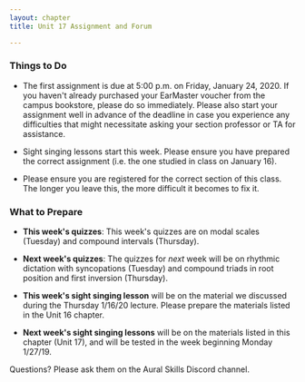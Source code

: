 ```yaml
---
layout: chapter
title: Unit 17 Assignment and Forum

---
```


### Things to Do

- The first assignment is due at 5:00 p.m. on Friday, January 24, 2020. If you haven't already purchased your EarMaster voucher from the campus bookstore, please do so immediately. Please also start your assignment well in advance of the deadline in case you experience any difficulties that might necessitate asking your section professor or TA for assistance.

- Sight singing lessons start this week. Please ensure you have prepared the correct assignment (i.e. the one studied in class on January 16).

- Please ensure you are registered for the correct section of this class. The longer you leave this, the more difficult it becomes to fix it.

### What to Prepare

- **This week's quizzes**: This week's quizzes are on modal scales (Tuesday) and compound intervals (Thursday).

- **Next week's quizzes**: The quizzes for *next* week will be on rhythmic dictation with syncopations (Tuesday) and compound triads in root position and first inversion (Thursday).

- **This week's sight singing lesson** will be on the material we discussed during the Thursday 1/16/20 lecture. Please prepare the materials listed in the Unit 16 chapter.

- **Next week's sight singing lessons** will be on the materials listed in this chapter (Unit 17), and will be tested in the week beginning Monday 1/27/19.

Questions? Please ask them on the Aural Skills Discord channel.